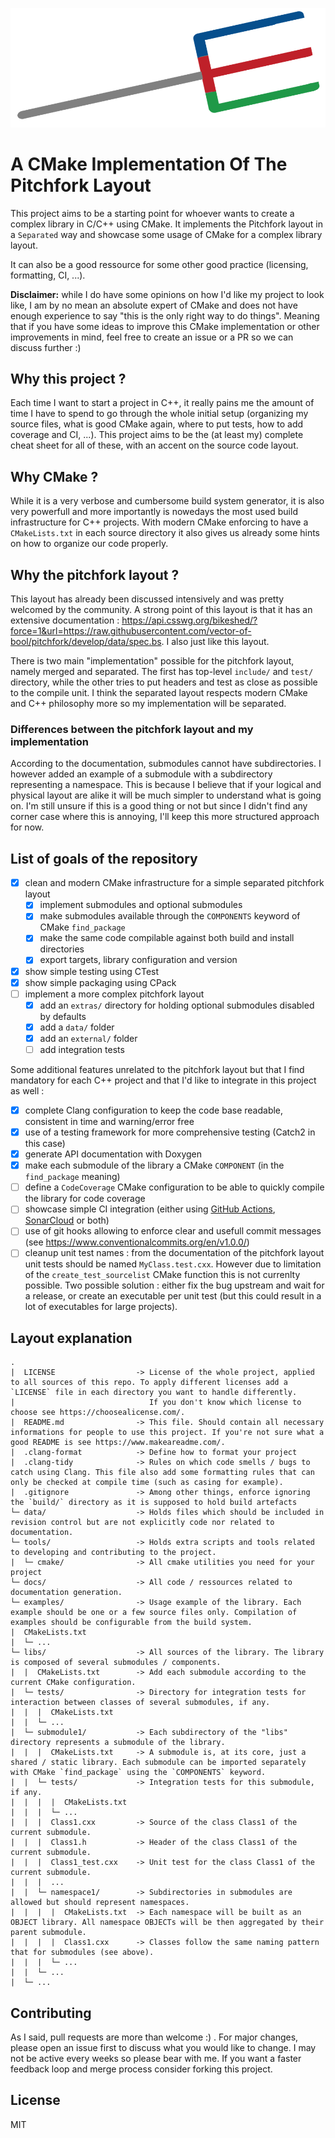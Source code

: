 ![pitchefork-cmake logo](data/artwork/pitchfork-logo.png)

# A CMake Implementation Of The Pitchfork Layout

This project aims to be a starting point for whoever wants to create a complex library in C/C++ using CMake.
It implements the Pitchfork layout in a `Separated` way and showcase some usage of CMake for a complex
library layout.

It can also be a good ressource for some other good practice (licensing, formatting, CI, ...).

**Disclaimer:** while I do have some opinions on how I'd like my project to look like, I am by no mean an absolute
expert of CMake and does not have enough experience to say "this is the only right way to do things". Meaning that if you have
some ideas to improve this CMake implementation or other improvements in mind, feel free to create an issue or a PR
so we can discuss further :)

## Why this project ?

Each time I want to start a project in C++, it really pains me the amount of time I have to spend to go through the whole
initial setup (organizing my source files, what is good CMake again, where to put tests, how to add coverage and CI, ...).
This project aims to be the (at least my) complete cheat sheet for all of these, with an accent on the source code layout.

## Why CMake ?

While it is a very verbose and cumbersome build system generator, it is also very powerfull and more importantly is nowedays
the most used build infrastructure for C++ projects. With modern CMake enforcing to have a `CMakeLists.txt` in each source directory
it also gives us already some hints on how to organize our code properly.

## Why the pitchfork layout ?

This layout has already been discussed intensively and was pretty welcomed by the community. A strong point of this layout is that it has an
extensive documentation : https://api.csswg.org/bikeshed/?force=1&url=https://raw.githubusercontent.com/vector-of-bool/pitchfork/develop/data/spec.bs.
I also just like this layout.

There is two main "implementation" possible for the pitchfork layout, namely merged and separated. The first has top-level `include/` and `test/` directory,
while the other tries to put headers and test as close as possible to the compile unit. I think the separated layout respects modern CMake and
C++ philosophy more so my implementation will be separated.

### Differences between the pitchfork layout and my implementation

According to the documentation, submodules cannot have subdirectories. I however added an example of a submodule with a subdirectory representing a namespace.
This is because I believe that if your logical and physical layout are alike it will be much simpler to understand what is going on. I'm still unsure if this
is a good thing or not but since I didn't find any corner case where this is annoying, I'll keep this more structured approach for now.

## List of goals of the repository

- [x] clean and modern CMake infrastructure for a simple separated pitchfork layout
  - [x] implement submodules and optional submodules
  - [x] make submodules available through the `COMPONENTS` keyword of CMake `find_package`
  - [x] make the same code compilable against both build and install directories
  - [x] export targets, library configuration and version
- [x] show simple testing using CTest
- [x] show simple packaging using CPack
- [ ] implement a more complex pitchfork layout
  - [x] add an `extras/` directory for holding optional submodules disabled by defaults
  - [x] add a `data/` folder
  - [x] add an `external/` folder
  - [ ] add integration tests

Some additional features unrelated to the pitchfork layout but that I find mandatory for each C++ project
and that I'd like to integrate in this project as well :

- [x] complete Clang configuration to keep the code base readable, consistent in time and warning/error free
- [x] use of a testing framework for more comprehensive testing (Catch2 in this case)
- [x] generate API documentation with Doxygen
- [x] make each submodule of the library a CMake `COMPONENT` (in the `find_package` meaning)
- [ ] define a `CodeCoverage` CMake configuration to be able to quickly compile the library for code coverage
- [ ] showcase simple CI integration (either using [GitHub Actions](https://docs.github.com/en/actions), [SonarCloud](https://www.sonarsource.com/products/sonarcloud/) or both)
- [ ] use of git hooks allowing to enforce clear and usefull commit messages (see https://www.conventionalcommits.org/en/v1.0.0/)
- [ ] cleanup unit test names : from the documentation of the pitchfork layout unit tests should be named `MyClass.test.cxx`. However due to limitation of the
`create_test_sourcelist` CMake function this is not currenlty possible. Two possible solution : either fix the bug upstream and wait for a release, or create an executable per unit test
(but this could result in a lot of executables for large projects).

## Layout explanation

```
.
|  LICENSE                  -> License of the whole project, applied to all sources of this repo. To apply different licenses add a `LICENSE` file in each directory you want to handle differently.
|                              If you don't know which license to choose see https://choosealicense.com/.
|  README.md                -> This file. Should contain all necessary informations for people to use this project. If you're not sure what a good README is see https://www.makeareadme.com/.
|  .clang-format            -> Define how to format your project
|  .clang-tidy              -> Rules on which code smells / bugs to catch using Clang. This file also add some formatting rules that can only be checked at compile time (such as casing for example).
|  .gitignore               -> Among other things, enforce ignoring the `build/` directory as it is supposed to hold build artefacts
└─ data/                    -> Holds files which should be included in revision control but are not explicitly code nor related to documentation.
└─ tools/                   -> Holds extra scripts and tools related to developing and contributing to the project.
|  └─ cmake/                -> All cmake utilities you need for your project
└─ docs/                    -> All code / ressources related to documentation generation.
└─ examples/                -> Usage example of the library. Each example should be one or a few source files only. Compilation of examples should be configurable from the build system.
|  CMakeLists.txt
|  └─ ...
└─ libs/                    -> All sources of the library. The library is composed of several submodules / components.
|  |  CMakeLists.txt        -> Add each submodule according to the current CMake configuration.
|  └─ tests/                -> Directory for integration tests for interaction between classes of several submodules, if any.
|  |  |  CMakeLists.txt
|  |  └─ ...
|  └─ submodule1/           -> Each subdirectory of the "libs" directory represents a submodule of the library.
|  |  |  CMakeLists.txt     -> A submodule is, at its core, just a shared / static library. Each submodule can be imported separately with CMake `find_package` using the `COMPONENTS` keyword.
|  |  └─ tests/             -> Integration tests for this submodule, if any.
|  |  |  |  CMakeLists.txt
|  |  |  └─ ...
|  |  |  Class1.cxx         -> Source of the class Class1 of the current submodule.
|  |  |  Class1.h           -> Header of the class Class1 of the current submodule.
|  |  |  Class1_test.cxx    -> Unit test for the class Class1 of the current submodule.
|  |  |  ...
|  |  └─ namespace1/        -> Subdirectories in submodules are allowed but should represent namespaces.
|  |  |  |  CMakeLists.txt  -> Each namespace will be built as an OBJECT library. All namespace OBJECTs will be then aggregated by their parent submodule.
|  |  |  |  Class1.cxx      -> Classes follow the same naming pattern that for submodules (see above).
|  |  |  └─ ...
|  |  └─ ...
|  └─ ...
```

## Contributing

As I said, pull requests are more than welcome :) . For major changes, please open an issue first to discuss what you would like to change.
I may not be active every weeks so please bear with me. If you want a faster feedback loop and merge process consider forking this project.

## License

MIT
